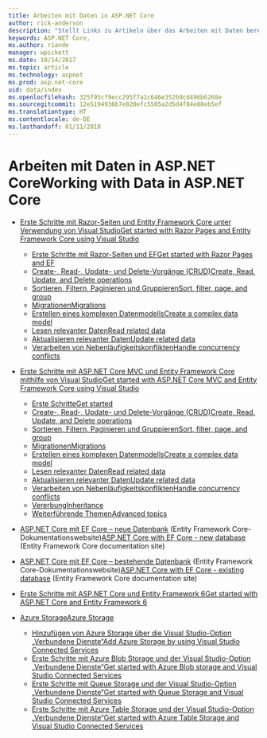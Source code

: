 ```yaml
---
title: Arbeiten mit Daten in ASP.NET Core
author: rick-anderson
description: "Stellt Links zu Artikeln über das Arbeiten mit Daten bereit. In vielen Fällen wird Entity Framework Core verwendet."
keywords: ASP.NET Core,
ms.author: riande
manager: wpickett
ms.date: 10/14/2017
ms.topic: article
ms.technology: aspnet
ms.prod: asp.net-core
uid: data/index
ms.openlocfilehash: 325f95cf9ecc295f7a1c646e352b9cd496b6268e
ms.sourcegitcommit: 12e5194936b7e820efc5505a2d5d4f84e88eb5ef
ms.translationtype: HT
ms.contentlocale: de-DE
ms.lasthandoff: 01/11/2018
---
```

# <a name="working-with-data-in-aspnet-core"></a><span data-ttu-id="17896-105">Arbeiten mit Daten in ASP.NET Core</span><span class="sxs-lookup"><span data-stu-id="17896-105">Working with Data in ASP.NET Core</span></span> 

* [<span data-ttu-id="17896-106">Erste Schritte mit Razor-Seiten und Entity Framework Core unter Verwendung von Visual Studio</span><span class="sxs-lookup"><span data-stu-id="17896-106">Get started with Razor Pages and Entity Framework Core using Visual Studio</span></span>](xref:data/ef-rp/index)

   * [<span data-ttu-id="17896-107">Erste Schritte mit Razor-Seiten und EF</span><span class="sxs-lookup"><span data-stu-id="17896-107">Get started with Razor Pages and EF</span></span>](xref:data/ef-rp/intro)
   * [<span data-ttu-id="17896-108">Create-, Read-, Update- und Delete-Vorgänge (CRUD)</span><span class="sxs-lookup"><span data-stu-id="17896-108">Create, Read, Update, and Delete operations</span></span>](xref:data/ef-rp/crud)
   * [<span data-ttu-id="17896-109">Sortieren, Filtern, Paginieren und Gruppieren</span><span class="sxs-lookup"><span data-stu-id="17896-109">Sort, filter, page, and group</span></span>](xref:data/ef-rp/sort-filter-page)
   * [<span data-ttu-id="17896-110">Migrationen</span><span class="sxs-lookup"><span data-stu-id="17896-110">Migrations</span></span>](xref:data/ef-rp/migrations)
   * [<span data-ttu-id="17896-111">Erstellen eines komplexen Datenmodells</span><span class="sxs-lookup"><span data-stu-id="17896-111">Create a complex data model</span></span>](xref:data/ef-rp/complex-data-model)
   * [<span data-ttu-id="17896-112">Lesen relevanter Daten</span><span class="sxs-lookup"><span data-stu-id="17896-112">Read related data</span></span>](xref:data/ef-rp/read-related-data)
   * [<span data-ttu-id="17896-113">Aktualisieren relevanter Daten</span><span class="sxs-lookup"><span data-stu-id="17896-113">Update related data</span></span>](xref:data/ef-rp/update-related-data)
   * [<span data-ttu-id="17896-114">Verarbeiten von Nebenläufigkeitskonflikten</span><span class="sxs-lookup"><span data-stu-id="17896-114">Handle concurrency conflicts</span></span>](xref:data/ef-rp/concurrency)

*   [<span data-ttu-id="17896-115">Erste Schritte mit ASP.NET Core MVC und Entity Framework Core mithilfe von Visual Studio</span><span class="sxs-lookup"><span data-stu-id="17896-115">Get started with ASP.NET Core MVC and Entity Framework Core using Visual Studio</span></span>](ef-mvc/index.md)
    *   [<span data-ttu-id="17896-116">Erste Schritte</span><span class="sxs-lookup"><span data-stu-id="17896-116">Get started</span></span>](ef-mvc/intro.md)
    *   [<span data-ttu-id="17896-117">Create-, Read-, Update- und Delete-Vorgänge (CRUD)</span><span class="sxs-lookup"><span data-stu-id="17896-117">Create, Read, Update, and Delete operations</span></span>](xref:data/ef-mvc/crud)
    *   [<span data-ttu-id="17896-118">Sortieren, Filtern, Paginieren und Gruppieren</span><span class="sxs-lookup"><span data-stu-id="17896-118">Sort, filter, page, and group</span></span>](xref:data/ef-mvc/sort-filter-page)
    *   [<span data-ttu-id="17896-119">Migrationen</span><span class="sxs-lookup"><span data-stu-id="17896-119">Migrations</span></span>](xref:data/ef-mvc/migrations)
    *   [<span data-ttu-id="17896-120">Erstellen eines komplexen Datenmodells</span><span class="sxs-lookup"><span data-stu-id="17896-120">Create a complex data model</span></span>](ef-mvc/complex-data-model.md)
    *   [<span data-ttu-id="17896-121">Lesen relevanter Daten</span><span class="sxs-lookup"><span data-stu-id="17896-121">Read related data</span></span>](ef-mvc/read-related-data.md)
    *   [<span data-ttu-id="17896-122">Aktualisieren relevanter Daten</span><span class="sxs-lookup"><span data-stu-id="17896-122">Update related data</span></span>](ef-mvc/update-related-data.md)
    *   [<span data-ttu-id="17896-123">Verarbeiten von Nebenläufigkeitskonflikten</span><span class="sxs-lookup"><span data-stu-id="17896-123">Handle concurrency conflicts</span></span>](ef-mvc/concurrency.md)
    *   [<span data-ttu-id="17896-124">Vererbung</span><span class="sxs-lookup"><span data-stu-id="17896-124">Inheritance</span></span>](ef-mvc/inheritance.md)
    *   [<span data-ttu-id="17896-125">Weiterführende Themen</span><span class="sxs-lookup"><span data-stu-id="17896-125">Advanced topics</span></span>](ef-mvc/advanced.md)
* <span data-ttu-id="17896-126">[ASP.NET Core mit EF Core – neue Datenbank](https://docs.microsoft.com/ef/core/get-started/aspnetcore/new-db) (Entity Framework Core-Dokumentationswebsite)</span><span class="sxs-lookup"><span data-stu-id="17896-126">[ASP.NET Core with EF Core - new database](https://docs.microsoft.com/ef/core/get-started/aspnetcore/new-db) (Entity Framework Core documentation site)</span></span>
* <span data-ttu-id="17896-127">[ASP.NET Core mit EF Core – bestehende Datenbank](https://docs.microsoft.com/ef/core/get-started/aspnetcore/existing-db) (Entity Framework Core-Dokumentationswebsite)</span><span class="sxs-lookup"><span data-stu-id="17896-127">[ASP.NET Core with EF Core - existing database](https://docs.microsoft.com/ef/core/get-started/aspnetcore/existing-db) (Entity Framework Core documentation site)</span></span>
*   [<span data-ttu-id="17896-128">Erste Schritte mit ASP.NET Core und Entity Framework 6</span><span class="sxs-lookup"><span data-stu-id="17896-128">Get started with ASP.NET Core and Entity Framework 6</span></span>](entity-framework-6.md)
*   [<span data-ttu-id="17896-129">Azure Storage</span><span class="sxs-lookup"><span data-stu-id="17896-129">Azure Storage</span></span>](azure-storage/index.md)
    *   [<span data-ttu-id="17896-130">Hinzufügen von Azure Storage über die Visual Studio-Option „Verbundene Dienste“</span><span class="sxs-lookup"><span data-stu-id="17896-130">Add Azure Storage by using Visual Studio Connected Services</span></span>](https://azure.microsoft.com/documentation/articles/vs-azure-tools-connected-services-storage/)
    *   [<span data-ttu-id="17896-131">Erste Schritte mit Azure Blob Storage und der Visual Studio-Option „Verbundene Dienste“</span><span class="sxs-lookup"><span data-stu-id="17896-131">Get started with Azure Blob storage and Visual Studio Connected Services</span></span>](https://azure.microsoft.com/documentation/articles/vs-storage-aspnet5-getting-started-blobs/)
    *   [<span data-ttu-id="17896-132">Erste Schritte mit Queue Storage und der Visual Studio-Option „Verbundene Dienste“</span><span class="sxs-lookup"><span data-stu-id="17896-132">Get started with Queue Storage and Visual Studio Connected Services</span></span>](https://azure.microsoft.com/documentation/articles/vs-storage-aspnet5-getting-started-queues/)
    *   [<span data-ttu-id="17896-133">Erste Schritte mit Azure Table Storage und der Visual Studio-Option „Verbundene Dienste“</span><span class="sxs-lookup"><span data-stu-id="17896-133">Get started with Azure Table Storage and Visual Studio Connected Services</span></span>](https://azure.microsoft.com/documentation/articles/vs-storage-aspnet5-getting-started-tables/)

